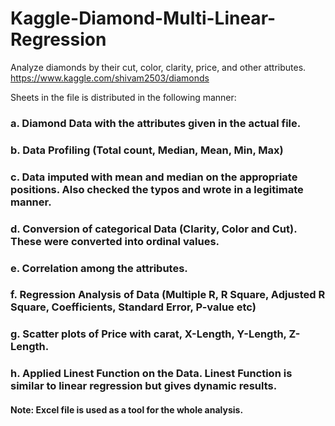 # Kaggle-Diamond-Multi-Linear-Regression
Analyze diamonds by their cut, color, clarity, price, and other attributes. https://www.kaggle.com/shivam2503/diamonds

Sheets in the file is distributed in the following manner:

### a. Diamond Data with the attributes given in the actual file.

### b. Data Profiling (Total count, Median, Mean, Min, Max)

### c. Data imputed with mean and median on the appropriate positions. Also checked the typos and wrote in a legitimate manner.

### d. Conversion of categorical Data (Clarity, Color and Cut). These were converted into ordinal values. 

### e. Correlation among the attributes.

### f. Regression Analysis of Data (Multiple R, R Square, Adjusted R Square, Coefficients,	Standard Error, P-value etc)

### g. Scatter plots of Price with carat, X-Length, Y-Length, Z-Length.

### h. Applied Linest Function on the Data. Linest Function is similar to linear regression but gives dynamic results.



#### Note: Excel file is used as a tool for the whole analysis.
